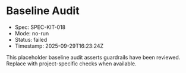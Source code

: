 # Baseline Audit

- Spec: SPEC-KIT-018
- Mode: no-run
- Status: failed
- Timestamp: 2025-09-29T16:23:24Z

This placeholder baseline audit asserts guardrails have been reviewed. Replace with project-specific checks when available.
